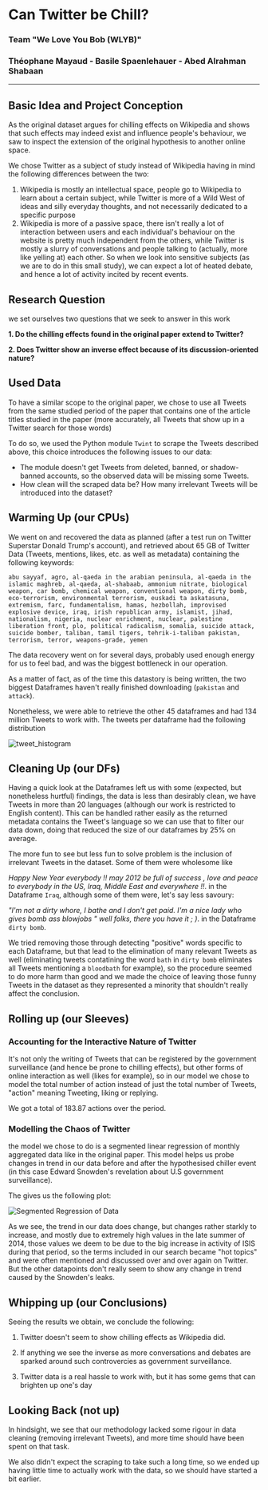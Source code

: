 # Can Twitter be Chill?
### Team "We Love You Bob (WLYB)" 
### Théophane Mayaud - Basile Spaenlehauer - Abed Alrahman Shabaan
____
## Basic Idea and Project Conception
As the original dataset argues for chilling effects on Wikipedia and shows that such effects may indeed exist and influence people's behaviour, we saw to inspect the extension of the original hypothesis to another online space.

We chose Twitter as a subject of study instead of Wikipedia having in mind the following differences between the two:
1. Wikipedia is mostly an intellectual space, people go to Wikipedia to learn about a certain subject, while Twitter is more of a Wild West of ideas and silly everyday thoughts, and not necessarily dedicated to a specific purpose
2. Wikipedia is more of a passive space, there isn't really a lot of interaction between users and each individual's behaviour on the website is pretty much independent from the others, while Twitter is mostly a slurry of conversations and people talking to (actually, more like yelling at) each other. So when we look into sensitive subjects (as we are to do in this small study), we can expect a lot of heated debate, and hence a lot of activity incited by recent events.

##  Research Question
we set ourselves two questions that we seek to answer in this work

**1. Do the chilling effects found in the original paper extend to Twitter?**

**2. Does Twitter show an inverse effect because of its discussion-oriented nature?**

## Used Data

To have a similar scope to the original paper, we chose to use all Tweets from the same studied period of the paper that contains one of the article titles studied in the paper (more accurately, all Tweets that show up in a Twitter search for those words)

To do so, we used the Python module `Twint` to scrape the Tweets described above, this choice introduces the following issues to our data:
* The module doesn't get Tweets from deleted, banned, or shadow-banned accounts, so the observed data will be missing some Tweets.
* How clean will the scraped data be? How many irrelevant Tweets will be introduced into the dataset?

## Warming Up (our CPUs)

We went on and recovered the data as planned (after a test run on Twitter Superstar Donald Trump's account), and retrieved about 65 GB of Twitter Data (Tweets, mentions, likes, etc. as well as metadata) containing the following keywords:

```abu sayyaf, agro, al-qaeda in the arabian peninsula, al-qaeda in the islamic maghreb, al-qaeda, al-shabaab, ammonium nitrate, biological weapon, car bomb, chemical weapon, conventional weapon, dirty bomb, eco-terrorism, environmental terrorism, euskadi ta askatasuna, extremism, farc, fundamentalism, hamas, hezbollah, improvised explosive device, iraq, irish republican army, islamist, jihad, nationalism, nigeria, nuclear enrichment, nuclear, palestine liberation front, plo, political radicalism, somalia, suicide attack, suicide bomber, taliban, tamil tigers, tehrik-i-taliban pakistan, terrorism, terror, weapons-grade, yemen```

The data recovery went on for several days, probably used enough energy for us to feel bad, and was the biggest bottleneck in our operation.

As a matter of fact, as of the time this datastory is being written, the two biggest Dataframes haven't really finished downloading (`pakistan` and `attack`).

Nonetheless, we were able to retrieve the other 45 dataframes and had 134 million Tweets to work with. The tweets per dataframe had the following distribution

![tweet_histogram](twitter_hist.png)

## Cleaning Up (our DFs)

Having a quick look at the Dataframes left us with some (expected, but nonetheless hurtful) findings, the data is less than desirably clean, we have Tweets in more than 20 languages (although our work is restricted to English content). This can be handled rather easily as the returned metadata contains the Tweet's language so we can use that to filter our data down, doing that reduced the size of our dataframes by 25% on average.

The more fun to see but less fun to solve problem is the inclusion of irrelevant Tweets in the dataset. Some of them were wholesome like

_Happy New Year everybody !! may 2012 be full of success , love and peace to everybody in the US, Iraq, Middle East and everywhere !!_. in the Dataframe `Iraq`, although some of them were, let's say less savoury:

_"I'm not a dirty whore, I bathe and I don't get paid. I'm a nice lady who gives bomb ass blowjobs " well folks, there you have it ; )_. in the Dataframe `dirty bomb`.

We tried removing those through detecting "positive" words specific to each Dataframe, but that lead to the elimination of many relevant Tweets as well (eliminating tweets contatining the word `bath` in `dirty bomb` eliminates all Tweets mentioning a `bloodbath` for example), so the procedure seemed to do more harm than good and we made the choice of leaving those funny Tweets in the dataset as they represented a minority that shouldn't really affect the conclusion. 

## Rolling up (our Sleeves)
### Accounting for the Interactive Nature of Twitter

It's not only the writing of Tweets that can be registered by the government surveillance (and hence be prone to chilling effects), but other forms of online interaction as well (likes for example), so in our model we chose to model the total number of action instead of just the total number of Tweets, "action" meaning Tweeting, liking or replying.

We got a total of 183.87 actions over the period.

### Modelling the Chaos of Twitter
the model we chose to do is a segmented linear regression of monthly aggregated data like in the original paper. This model helps us probe changes in trend in our data before and after the hypothesised chiller event (in this case Edward Snowden's revelation about U.S government surveillance).

The gives us the following plot:

![Segmented Regression of Data](regression.png)

As we see, the trend in our data does change, but changes rather starkly to increase, and mostly due to extremely high values in the late summer of 2014, those values we deem to be due to the big increase in activity of ISIS during that period, so the terms included in our search became "hot topics" and were often mentioned and discussed over and over again on Twitter. But the other datapoints don't really seem to show any change in trend caused by the Snowden's leaks.

## Whipping up (our Conclusions)
Seeing the results we obtain, we conclude the following:
1. Twitter doesn't seem to show chilling effects as Wikipedia did.

2. If anything we see the inverse as more conversations and debates are sparked around such controvercies as government surveillance.

3. Twitter data is a real hassle to work with, but it has some gems that can brighten up one's day


## Looking Back (not up)
In hindsight, we see that our methodology lacked some rigour in data cleaning (removing irrelevant Tweets), and more time should have been spent on that task.

We also didn't expect the scraping to take such a long time, so we ended up having little time to actually work with the data, so we should have started a bit earlier.


